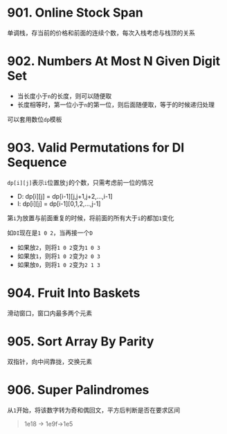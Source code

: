 # 901. Online Stock Span
单调栈，存当前的价格和前面的连续个数，每次入栈考虑与栈顶的关系
# 902. Numbers At Most N Given Digit Set
* 当长度小于`n`的长度，则可以随便取
* 长度相等时，第一位小于`n`的第一位，则后面随便取，等于的时候递归处理

可以套用数位`dp`模板
# 903. Valid Permutations for DI Sequence
`dp[i][j]`表示`i`位置放`j`的个数，只需考虑前一位的情况
* D: dp[i][j] = dp[i-1][j,j+1,j+2,...,i-1]
* I: dp[i][j] = dp[i-1][0,1,2,...,j-1]

第`i`为放置与前面重复的时候，将前面的所有大于`i`的都加`1`变化

如`DI`现在是`1 0 2`，当再接一个`D`
* 如果放`2`，则将`1 0 2`变为`1 0 3`
* 如果放`1`，则将`1 0 2`变为`2 0 3`
* 如果放`0`，则将`1 0 2`变为`2 1 3`
# 904. Fruit Into Baskets
滑动窗口，窗口内最多两个元素
# 905. Sort Array By Parity
双指针，向中间靠拢，交换元素
# 906. Super Palindromes
从`1`开始，将该数字转为奇和偶回文，平方后判断是否在要求区间
> 1e18 -> 1e9f->1e5